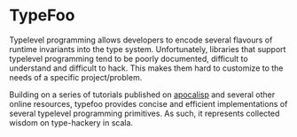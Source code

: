 # TypeFoo

Typelevel programming allows developers to encode several flavours of runtime invariants into the type system. Unfortunately, 
libraries that support typelevel programming tend to be poorly documented, difficult to understand and difficult to hack. This makes
them hard to customize to the needs of a specific project/problem. 

Building on a series of tutorials published on [apocalisp](https://apocalisp.wordpress.com/2010/06/08/type-level-programming-in-scala/)
and several other online resources, typefoo provides concise and efficient implementations of several typelevel programming primitives. As such, 
it represents collected wisdom on type-hackery in scala. 


